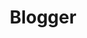 ---
blog: https://blogger.googleblog.com/
font:
  google: https://fonts.google.com/specimen/Open+Sans
  name: Open Sans
images:
- blogger-icon.svg
- blogger-tile.svg
- blogger-ar21.svg
logohandle: blogger
sort: blogger
title: Blogger
twitter: https://x.com/blogger
website: https://www.blogger.com/
wikipedia: https://en.wikipedia.org/wiki/Blogger_(service)
---